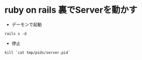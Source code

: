 # ruby on rails 裏でServerを動かす

- デーモンで起動

```
rails s -d
```

- 停止

```
kill `cat tmp/pids/server.pid`
```